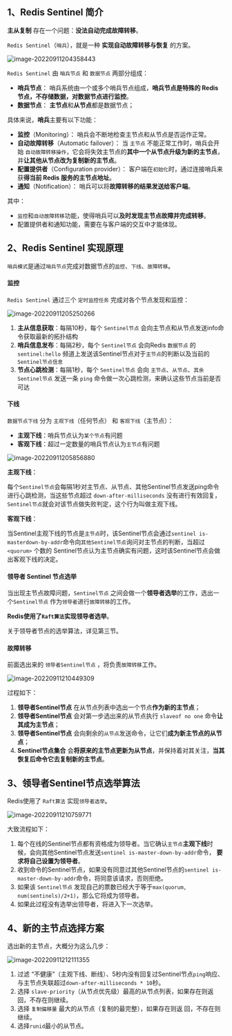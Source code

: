 ## 1、Redis Sentinel 简介

**主从复制** 存在一个问题：**没法自动完成故障转移**。

`Redis Sentinel`（`哨兵`），就是一种 **实现自动故障转移与恢复** 的方案。

![image-20220911204358443](https://img.zxdmy.com/2022/202209112043701.png)

`Redis Sentinel` 由 `哨兵节点` 和 `数据节点` 两部分组成：

+ **哨兵节点**： 哨兵系统由一个或多个哨兵节点组成，**哨兵节点是特殊的 Redis 节点，不存储数据，对数据节点进行监控**。
+ **数据节点**： **主节点**和**从节点**都是数据节点；

具体来说，**哨兵**主要有以下功能：

+ **监控**（Monitoring）： 哨兵会不断地检查主节点和从节点是否运作正常。
+ **自动故障转移**（Automatic failover）： 当 `主节点` 不能正常工作时，哨兵会开始 `自动故障转移操作`，它会将失效主节点的**其中一个从节点升级为新的主节点**，并**让其他从节点改为复制新的主节点**。
+ **配置提供者**（Configuration provider）： 客户端在`初始化`时，通过连接哨兵来获**得当前 Redis 服务的主节点地址**。
+ **通知**（Notification）： 哨兵可以将**故障转移的结果发送给客户端**。

其中：

+ `监控`和`自动故障转移`功能，使得哨兵可以**及时发现主节点故障并完成转移**。
+ 配置提供者和通知功能，需要在与客户端的交互中才能体现。

## 2、Redis Sentinel 实现原理

`哨兵模式`是通过`哨兵节点`完成对数据节点的`监控`、`下线`、`故障转移`。

#### 监控

`Redis Sentinel` 通过三个 `定时监控任务` 完成对各个节点发现和监控：

![image-20220911205250266](https://img.zxdmy.com/2022/202209112052377.png)

1. **主从信息获取**：每隔10秒，每个 `Sentinel节点` 会向主节点和从节点发送info命令获取最新的拓扑结构
2. **哨兵信息发布**：每隔2秒，每个 `Sentinel节点` 会向Redis `数据节点` 的 `sentinel:hello` 频道上发送该Sentinel节点对于`主节点`的判断以及当前的 `Sentinel节点信息`
3. **节点心跳检测**：每隔1秒，每个 `Sentinel节点` 会向 `主节点`、`从节点`、`其余Sentinel节点` 发送一条
   `ping` 命令做一次心跳检测，来确认这些节点当前是否可达

#### 下线

`数据节点下线` 分为 `主观下线`（任何节点） 和 `客观下线`（主节点）：

+ **主观下线**：哨兵节点认为`某个节点`有问题
+ **客观下线**：超过一定数量的哨兵节点认为`主节点`有问题

![image-20220911205856880](https://img.zxdmy.com/2022/202209112058901.png)

**主观下线**：

每个`Sentinel节点`会每隔1秒对主节点、从节点、其他Sentinel节点发送ping命令进行心跳检测，当这些节点超过 `down-after-milliseconds` 没有进行有效回复，`Sentinel节点`就会对该节点做失败判定，这个行为叫做主观下线。

**客观下线**：

当Sentinel主观下线的节点是`主节点`时，该Sentinel节点会通过`sentinel is-masterdown-by-addr`命令向`其他Sentinel节点`询问对主节点的判断，当超过 `<quorum>` 个数的 Sentinel节点认为主节点确实有问题，这时该Sentinel节点会做出客观下线的决定。

#### 领导者 Sentinel 节点选举

当出现主节点故障问题，`Sentinel节点` 之间会做一个**领导者选举**的工作，选出一个`Sentinel节点` 作为`领导者`进行`故障转移`的工作。

**Redis使用了`Raft算法`实现领导者选举**。

关于领导者节点的选举算法，详见第三节。

#### 故障转移

前面选出来的 `领导者Sentinel节点` ，将负责`故障转移`工作。

![image-20220911210449309](https://img.zxdmy.com/2022/202209112104580.png)

过程如下：

1. **领导者Sentinel节点** 在从节点列表中选出一个节点**作为新的主节点**；
2. **领导者Sentinel节点** 会对第一步选出来的从节点执行 `slaveof no one` 命令**让其成为主节点**；
3. **领导者Sentinel节点** 会向剩余的`从节点`发送命令，让它们**成为新主节点的从节点**；
4. **Sentinel节点集合** 会**将原来的主节点更新为从节点**，并保持着对其关注，**当其恢复后命令它去复制新的主节点**。

## 3、领导者Sentinel节点选举算法

Redis使用了 `Raft算法` 实现`领导者选举`。

![image-20220911210759771](https://img.zxdmy.com/2022/202209112108920.png)

大致流程如下：

1. 每个在线的Sentinel节点都有资格成为领导者。当它确认`主节点`**主观下线**时候，会向其他Sentinel节点发送`sentinel is-master-down-by-addr`命令， **要求将自己设置为领导者**。
2. 收到命令的Sentinel节点，如果没有同意过其他Sentinel节点的`sentinel is-master-down-by-addr`命令，将同意该请求，否则拒绝。
3. 如果该 `Sentinel节点` 发现自己的票数已经大于等于`max(quorum, num(sentinels)/2+1)`，那么它将成为领导者。
4. 如果此过程没有选举出领导者，将进入下一次选举。

## 4、新的主节点选择方案

选出新的主节点，大概分为这么几步：

![image-20220911212111355](https://img.zxdmy.com/2022/202209112121423.png)

1. 过滤 “不健康”（主观下线、断线）、5秒内没有回复过Sentinel节点`ping`响应、与主节点失联超过`down-after-milliseconds * 10`秒。
2. 选择 `slave-priority`（从节点优先级）最高的从节点列表，如果存在则返回，不存在则继续。
3. 选择 `复制偏移量` 最大的从节点（复制的最完整），如果存在则返 回，不存在则继续。
4. 选择`runid`最小的从节点。


